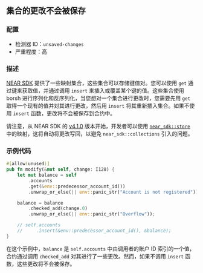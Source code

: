 
## 集合的更改不会被保存

### 配置

* 检测器 ID：`unsaved-changes`
* 严重程度：高

### 描述

[NEAR SDK](https://crates.io/crates/near-sdk) 提供了一些映射集合，这些集合可以存储键值对。您可以使用 `get` 通过键来获取值，并通过调用 `insert` 来插入或覆盖某个键的值。这些集合使用 borsh 进行序列化和反序列化，当您想对一个集合进行更改时，您需要先用 `get` 取得一个现有的值并对其进行更改，然后用 `insert` 将其重新插入集合。如果不使用 `insert` 函数，更改将不会被保存到合约中。

请注意，从 NEAR SDK 的 [v4.1.0](https://docs.rs/near-sdk/4.1.0/near_sdk/index.html) 版本开始，开发者可以使用 [`near_sdk::store`](https://docs.rs/near-sdk/4.1.0/near_sdk/store/index.html) 中的映射，这将自动将更改写回，以避免 `near_sdk::collections` 引入的问题。

### 示例代码

```rust
#[allow(unused)]
pub fn modify(&mut self, change: I128) {
    let mut balance = self
        .accounts
        .get(&env::predecessor_account_id())
        .unwrap_or_else(|| env::panic_str("Account is not registered"));

    balance = balance
        .checked_add(change.0)
        .unwrap_or_else(|| env::panic_str("Overflow"));

    // self.accounts
    //     .insert(&env::predecessor_account_id(), &balance);
}
```

在这个示例中，`balance` 是 `self.accounts` 中由调用者的账户 ID 索引的一个值，合约通过调用 `checked_add` 对其进行了一些更改。然而，如果不调用 `insert` 函数，这些更改将不会被保存。